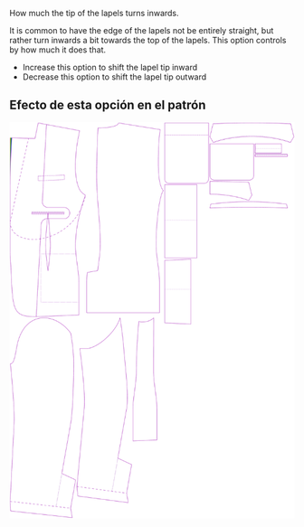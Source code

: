 
How much the tip of the lapels turns inwards.

It is common to have the edge of the lapels not be entirely straight, but rather turn inwards a bit towards the top of the lapels. This option controls by how much it does that.

- Increase this option to shift the lapel tip inward
- Decrease this option to shift the lapel tip outward


## Efecto de esta opción en el patrón
![This image shows the effect of this option by superimposing several variants that have a different value for this option](jaeger_lapelreduction_sample.svg "Effect of this option on the pattern")
